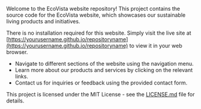 Welcome to the EcoVista website repository! This project contains the source code for the EcoVista website, which showcases our sustainable living products and initiatives.

There is no installation required for this website. Simply visit the live site at [https://yourusername.github.io/repositoryname](https://yourusername.github.io/repositoryname) to view it in your web browser.

- Navigate to different sections of the website using the navigation menu.
- Learn more about our products and services by clicking on the relevant links.
- Contact us for inquiries or feedback using the provided contact form.

This project is licensed under the MIT License - see the [LICENSE.md](LICENSE.md) file for details.
